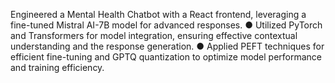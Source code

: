 Engineered a Mental Health Chatbot with a React frontend, leveraging a fine-tuned Mistral AI-7B model for advanced responses.
● Utilized PyTorch and Transformers for model integration, ensuring effective contextual understanding and the response generation.
● Applied PEFT techniques for efficient fine-tuning and GPTQ quantization to optimize model performance and training efficiency.
